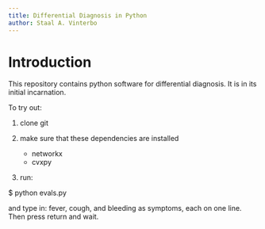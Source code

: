 ```yaml
---
title: Differential Diagnosis in Python
author: Staal A. Vinterbo
---
```


# Introduction

This repository contains python software for differential diagnosis.
It is in its initial incarnation.

To try out:

1. clone git
2. make sure that these dependencies are installed

   * networkx
   * cvxpy

3. run:

$ python evals.py

and type in: fever, cough, and bleeding as symptoms, each on one line.
Then press return and wait.


